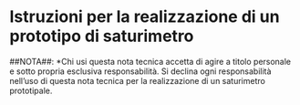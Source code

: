 # Istruzioni per la realizzazione di un prototipo di saturimetro

##NOTA##:
*Chi usi questa nota tecnica accetta di agire a titolo personale e sotto propria esclusiva responsabilità. Si declina ogni responsabilità nell’uso di questa nota tecnica per la realizzazione di un saturimetro prototipale.

